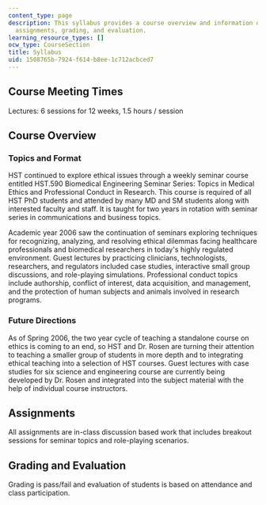 ```yaml
---
content_type: page
description: This syllabus provides a course overview and information on meeting times,
  assignments, grading, and evaluation.
learning_resource_types: []
ocw_type: CourseSection
title: Syllabus
uid: 1508765b-7924-f614-b8ee-1c712acbced7
---
```


Course Meeting Times
--------------------

Lectures: 6 sessions for 12 weeks, 1.5 hours / session

Course Overview
---------------

### Topics and Format

HST continued to explore ethical issues through a weekly seminar course entitled HST.590 Biomedical Engineering Seminar Series: Topics in Medical Ethics and Professional Conduct in Research. This course is required of all HST PhD students and attended by many MD and SM students along with interested faculty and staff. It is taught for two years in rotation with seminar series in communications and business topics.

Academic year 2006 saw the continuation of seminars exploring techniques for recognizing, analyzing, and resolving ethical dilemmas facing healthcare professionals and biomedical researchers in today's highly regulated environment. Guest lectures by practicing clinicians, technologists, researchers, and regulators included case studies, interactive small group discussions, and role-playing simulations. Professional conduct topics include authorship, conflict of interest, data acquisition, and management, and the protection of human subjects and animals involved in research programs.

### Future Directions

As of Spring 2006, the two year cycle of teaching a standalone course on ethics is coming to an end, so HST and Dr. Rosen are turning their attention to teaching a smaller group of students in more depth and to integrating ethical teaching into a selection of HST courses. Guest lectures with case studies for six science and engineering course are currently being developed by Dr. Rosen and integrated into the subject material with the help of individual course instructors.

Assignments
-----------

All assignments are in-class discussion based work that includes breakout sessions for seminar topics and role-playing scenarios.

Grading and Evaluation
----------------------

Grading is pass/fail and evaluation of students is based on attendance and class participation.